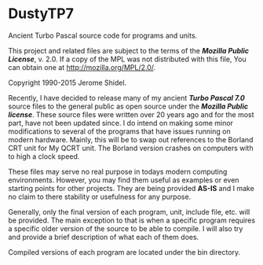 # DustyTP7
Ancient Turbo Pascal source code for programs and units.

This project and related files are subject to the terms of the **_Mozilla Public License_**, 
v. 2.0. If a copy of the MPL was not distributed with this file, You can obtain one at 
http://mozilla.org/MPL/2.0/.

Copyright 1990-2015 Jerome Shidel.

Recently, I have decided to release many of my ancient **_Turbo Pascal 7.0_** source files to 
the general public as open source under the **_Mozilla Public license_**. These source files
were written over 20 years ago and for the most part, have not been updated since. I do 
intend on making some minor modifications to several of the programs that have issues 
running on modern hardware. Mainly, this will be to swap out references to the Borland
CRT unit for My QCRT unit. The Borland version crashes on computers with to high a clock
speed. 

These files may serve no real purpose in todays modern computing environments. However,
you may find them useful as examples or even starting points for other projects. They 
are being provided **AS-IS** and I make no claim to there stability or usefulness for any
purpose.

Generally, only the final version of each program, unit, include file, etc. will be 
provided. The main exception to that is when a specific program requires a specific
older version of the source to be able to compile. I will also try and provide a brief 
description of what each of them does.

Compiled versions of each program are located under the bin directory.
